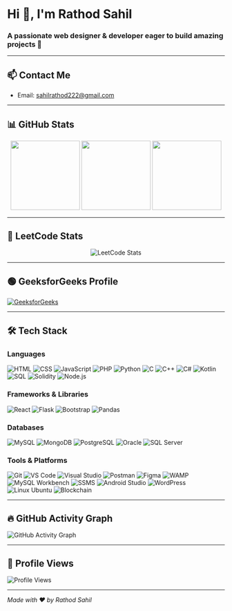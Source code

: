 # Hi 👋, I'm Rathod Sahil

### A passionate web designer & developer eager to build amazing projects 🚀

---

## 📫 Contact Me
- Email: sahilrathod222@gmail.com  

---

## 📊 GitHub Stats

<p align="center">
  <img height="160" src="https://github-readme-stats.vercel.app/api?username=developershahil&show_icons=true&theme=radical" />
  <img height="160" src="https://github-readme-streak-stats.herokuapp.com/?user=developershahil&theme=radical" />
  <img height="160" src="https://github-readme-stats.vercel.app/api/top-langs/?username=developershahil&layout=compact&theme=radical" />
</p>

---

## 🚀 LeetCode Stats

<p align="center">
  <img src="https://leetcard.jacoblin.cool/rathod_sahil?theme=dark&font=baloo&ext=contest" alt="LeetCode Stats" />
</p>

---

## 🟢 GeeksforGeeks Profile

[![GeeksforGeeks](https://img.shields.io/badge/GeeksforGeeks-%2300FF00.svg?style=flat&logo=geeksforgeeks&logoColor=white)](https://auth.geeksforgeeks.org/user/rathod_sahil)

---

## 🛠️ Tech Stack

### Languages  
![HTML](https://img.shields.io/badge/HTML5-E34F26?style=for-the-badge&logo=html5&logoColor=white)
![CSS](https://img.shields.io/badge/CSS3-1572B6?style=for-the-badge&logo=css3&logoColor=white)
![JavaScript](https://img.shields.io/badge/JavaScript-F7DF1E?style=for-the-badge&logo=javascript&logoColor=black)
![PHP](https://img.shields.io/badge/PHP-777BB4?style=for-the-badge&logo=php&logoColor=white)
![Python](https://img.shields.io/badge/Python-3776AB?style=for-the-badge&logo=python&logoColor=white)
![C](https://img.shields.io/badge/C-00599C?style=for-the-badge&logo=c&logoColor=white)
![C++](https://img.shields.io/badge/C++-00599C?style=for-the-badge&logo=cplusplus&logoColor=white)
![C#](https://img.shields.io/badge/C%23-239120?style=for-the-badge&logo=csharp&logoColor=white)
![Kotlin](https://img.shields.io/badge/Kotlin-0095D5?style=for-the-badge&logo=kotlin&logoColor=white)
![SQL](https://img.shields.io/badge/SQL-336791?style=for-the-badge&logo=postgresql&logoColor=white)
![Solidity](https://img.shields.io/badge/Solidity-363636?style=for-the-badge&logo=solidity&logoColor=white)
![Node.js](https://img.shields.io/badge/Node.js-339933?style=for-the-badge&logo=nodedotjs&logoColor=white)

### Frameworks & Libraries  
![React](https://img.shields.io/badge/React-20232A?style=for-the-badge&logo=react&logoColor=61DAFB)
![Flask](https://img.shields.io/badge/Flask-000000?style=for-the-badge&logo=flask&logoColor=white)
![Bootstrap](https://img.shields.io/badge/Bootstrap-7952B3?style=for-the-badge&logo=bootstrap&logoColor=white)
![Pandas](https://img.shields.io/badge/Pandas-150458?style=for-the-badge&logo=pandas&logoColor=white)

### Databases  
![MySQL](https://img.shields.io/badge/MySQL-4479A1?style=for-the-badge&logo=mysql&logoColor=white)
![MongoDB](https://img.shields.io/badge/MongoDB-47A248?style=for-the-badge&logo=mongodb&logoColor=white)
![PostgreSQL](https://img.shields.io/badge/PostgreSQL-4169E1?style=for-the-badge&logo=postgresql&logoColor=white)
![Oracle](https://img.shields.io/badge/Oracle-F80000?style=for-the-badge&logo=oracle&logoColor=white)
![SQL Server](https://img.shields.io/badge/SQL%20Server-CC2927?style=for-the-badge&logo=microsoftsqlserver&logoColor=white)

### Tools & Platforms  
![Git](https://img.shields.io/badge/Git-F05032?style=for-the-badge&logo=git&logoColor=white)
![VS Code](https://img.shields.io/badge/VS%20Code-007ACC?style=for-the-badge&logo=visualstudiocode&logoColor=white)
![Visual Studio](https://img.shields.io/badge/Visual%20Studio-5C2D91?style=for-the-badge&logo=visualstudio&logoColor=white)
![Postman](https://img.shields.io/badge/Postman-FF6C37?style=for-the-badge&logo=postman&logoColor=white)
![Figma](https://img.shields.io/badge/Figma-F24E1E?style=for-the-badge&logo=figma&logoColor=white)
![WAMP](https://img.shields.io/badge/WAMP-FF3366?style=for-the-badge&logo=windows&logoColor=white)
![MySQL Workbench](https://img.shields.io/badge/MySQL%20Workbench-00758F?style=for-the-badge&logo=mysql&logoColor=white)
![SSMS](https://img.shields.io/badge/SQL%20Server%20Management%20Studio-CC2927?style=for-the-badge&logo=microsoftsqlserver&logoColor=white)
![Android Studio](https://img.shields.io/badge/Android%20Studio-3DDC84?style=for-the-badge&logo=androidstudio&logoColor=white)
![WordPress](https://img.shields.io/badge/WordPress-21759B?style=for-the-badge&logo=wordpress&logoColor=white)
![Linux Ubuntu](https://img.shields.io/badge/Ubuntu-E95420?style=for-the-badge&logo=ubuntu&logoColor=white)
![Blockchain](https://img.shields.io/badge/Blockchain-121D33?style=for-the-badge&logo=blockchain&logoColor=white)

---

## 🔥 GitHub Activity Graph

![GitHub Activity Graph](https://github-readme-activity-graph.vercel.app/graph?username=sahil6354764&theme=rogue)

---

## 👀 Profile Views

![Profile Views](https://komarev.com/ghpvc/?username=sahil6354764&label=Profile%20views&color=0e75b6&style=flat)

---

*Made with ❤️ by Rathod Sahil*
